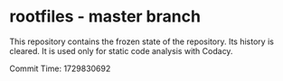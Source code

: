 # rootfiles - master branch

This repository contains the frozen state of the repository.
Its history is cleared. It is used only for static code
analysis with Codacy.

Commit Time: 1729830692